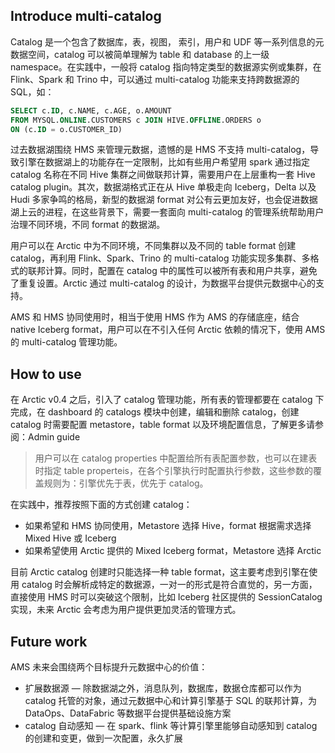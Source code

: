 ## Introduce multi-catalog

Catalog 是一个包含了数据库，表，视图， 索引，用户和 UDF 等一系列信息的元数据空间，catalog 可以被简单理解为 table 和 database 的上一级 namespace。在实践中，一般将 catalog 指向特定类型的数据源实例或集群，在 Flink、Spark 和 Trino 中，可以通过 multi-catalog 功能来支持跨数据源的 SQL，如：

```SQL
SELECT c.ID, c.NAME, c.AGE, o.AMOUNT
FROM MYSQL.ONLINE.CUSTOMERS c JOIN HIVE.OFFLINE.ORDERS o
ON (c.ID = o.CUSTOMER_ID)
```

过去数据湖围绕 HMS 来管理元数据，遗憾的是 HMS 不支持 multi-catalog，导致引擎在数据湖上的功能存在一定限制，比如有些用户希望用 spark 通过指定 catalog 名称在不同 Hive 集群之间做联邦计算，需要用户在上层重构一套 Hive catalog plugin。其次，数据湖格式正在从 Hive 单极走向 Iceberg，Delta 以及 Hudi 多家争鸣的格局，新型的数据湖 format 对公有云更加友好，也会促进数据湖上云的进程，在这些背景下，需要一套面向 multi-catalog 的管理系统帮助用户治理不同环境，不同 format 的数据湖。

用户可以在 Arctic 中为不同环境，不同集群以及不同的 table format 创建 catalog，再利用 Flink、Spark、Trino 的 multi-catalog 功能实现多集群、多格式的联邦计算。同时，配置在 catalog 中的属性可以被所有表和用户共享，避免了重复设置。Arctic 通过 multi-catalog 的设计，为数据平台提供元数据中心的支持。

AMS 和 HMS 协同使用时，相当于使用 HMS 作为 AMS 的存储底座，结合 native Iceberg format，用户可以在不引入任何 Arctic 依赖的情况下，使用 AMS 的 multi-catalog 管理功能。

## How to use

在 Arctic v0.4 之后，引入了 catalog 管理功能，所有表的管理都要在 catalog 下完成，在 dashboard 的 catalogs 模块中创建，编辑和删除 catalog，创建 catalog 时需要配置 metastore，table format 以及环境配置信息，了解更多请参阅：Admin guide 

> 用户可以在 catalog properties 中配置给所有表配置参数，也可以在建表时指定 table properteis，在各个引擎执行时配置执行参数，这些参数的覆盖规则为：引擎优先于表，优先于 catalog。

在实践中，推荐按照下面的方式创建 catalog：

- 如果希望和 HMS 协同使用，Metastore 选择 Hive，format 根据需求选择 Mixed Hive 或 Iceberg
- 如果希望使用 Arctic 提供的 Mixed Iceberg format，Metastore 选择 Arctic

目前 Arctic catalog 创建时只能选择一种 table format，这主要考虑到引擎在使用 catalog 时会解析成特定的数据源，一对一的形式是符合直觉的，另一方面，直接使用 HMS 时可以突破这个限制，比如 Iceberg 社区提供的 SessionCatalog 实现，未来 Arctic 会考虑为用户提供更加灵活的管理方式。

## Future work

AMS 未来会围绕两个目标提升元数据中心的价值：

- 扩展数据源 —  除数据湖之外，消息队列，数据库，数据仓库都可以作为 catalog 托管的对象，通过元数据中心和计算引擎基于 SQL 的联邦计算，为 DataOps、DataFabric 等数据平台提供基础设施方案
- catalog 自动感知 — 在 spark、flink 等计算引擎里能够自动感知到 catalog 的创建和变更，做到一次配置，永久扩展
